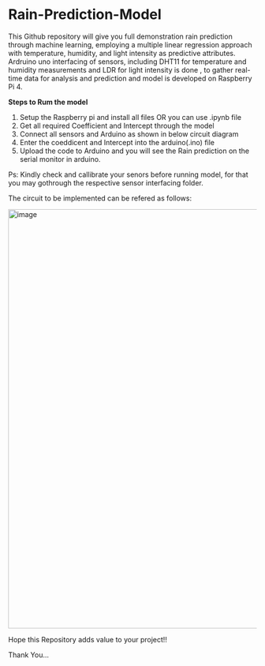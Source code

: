 # Rain-Prediction-Model

This Github repository will give you full demonstration rain prediction through machine learning, employing a multiple linear regression approach with temperature, humidity, and light intensity as predictive attributes. Ardruino uno interfacing of sensors, including DHT11 for temperature and humidity measurements and LDR for light intensity is done , to gather real-time data for analysis and prediction and model is developed on Raspberry Pi 4.

**Steps to Rum the model**
1. Setup the Raspberry pi and install all files OR you can use .ipynb file
2. Get all required Coefficient and Intercept through the model
3. Connect all sensors and Arduino as shown in below circuit diagram
4. Enter the coeddicent and Intercept into the arduino(.ino) file
5. Upload the code to Arduino and you will see the Rain prediction on the serial monitor in arduino. 

Ps: Kindly check and callibrate your senors before running model, for that you may gothrough the respective sensor interfacing folder. 
 
The circuit to be implemented can be refered as follows:

 <img width="850" alt="image" src="https://github.com/Extremist-18/Rain-Prediction-Model/assets/137435109/69dd5740-b230-4c0d-9ad3-97de89a45b8d">

 

Hope this Repository adds value to your project!!


Thank You...
